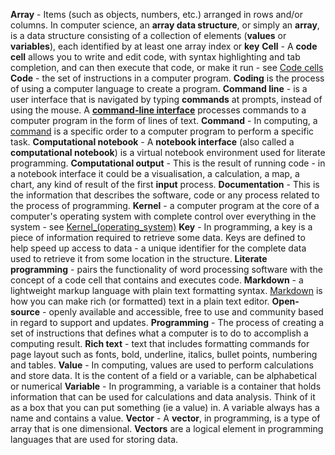 **Array** - Items (such as objects, numbers, etc.) arranged in rows and/or columns. In computer science, an **array data structure**, or simply an **array**, is a data structure consisting of a collection of elements (**values** or **variables**), each identified by at least one array index or **key**
**Cell** - A **code cell** allows you to write and edit code, with syntax highlighting and tab completion, and can then execute that code, or make it run - see [Code cells](https://jupyter-notebook.readthedocs.io/en/stable/notebook.html#:~:text=collection%20of%20examples.-,Code%20cells,(IPython)%20runs%20Python%20code.)
**Code** - the set of instructions in a computer program. **Coding** is the process of using a computer language to create a program.
**Command line** -  is a user interface that is navigated by typing **commands** at prompts, instead of using the mouse. A [**command-line interface**](https://en.wikipedia.org/wiki/Command-line_interface#Command-line_interpreter) processes commands to a computer program in the form of lines of text.
**Command** - In computing, a [command](https://en.wikipedia.org/wiki/Command_(computing)#:~:text=In%20computing%2C%20a%20command%20is,an%20option%20in%20a%20menu.) is a specific order to a computer program to perform a specific task.
**Computational notebook** - A **notebook interface** (also called a **computational notebook**) is a virtual notebook environment used for literate programming.
**Computational output** - This is the result of running code - in a notebook interface it could be a visualisation, a calculation, a map, a chart, any kind of result of the first **input** process.
**Documentation** - This is the information that describes the software, code or any process related to the process of programming.
**Kernel** -  a computer program at the core of a computer's operating system with complete control over everything in the system - see [Kernel_(operating_system)](https://en.wikipedia.org/wiki/Kernel_(operating_system))
**Key** - In programming, a key is a piece of information required to retrieve some data. Keys are defined to help speed up access to data - a unique identifier for the complete data used to retrieve it from some location in the structure.
**Literate programming** - pairs the functionality of word processing software with the concept of a code cell that contains and executes code.
**Markdown** - a lightweight markup language with plain text formatting syntax. [Markdown](https://en.wikipedia.org/wiki/Markdown) is how you can make rich (or formatted) text in a plain text editor.
**Open-source** - openly available and accessible, free to use and community based in regard to support and updates.
**Programming** - The process of creating a set of instructions that defines what a computer is to do to accomplish a computing result.
**Rich text** - text that includes formatting commands for page layout such as fonts, bold, underline, italics, bullet points, numbering and tables.
**Value** - In computing, values are used to perform calculations and store data. It is the content of a field or a variable, can be alphabetical or numerical
**Variable** - In programming, a variable is a container that holds information that can be used for calculations and data analysis. Think of it as a box that you can put something (ie a value) in. A variable always has a name and contains a value.
**Vector** - A **vector**, in programming, is a type of array that is one dimensional. **Vectors** are a logical element in programming languages that are used for storing data.
